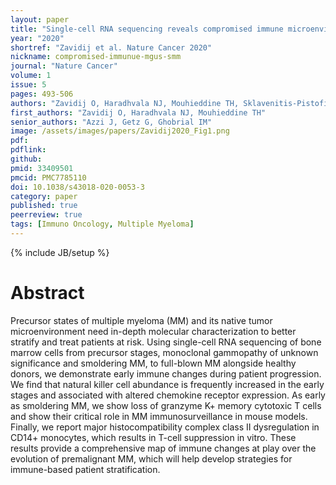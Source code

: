 ```yaml
---
layout: paper
title: "Single-cell RNA sequencing reveals compromised immune microenvironment in precursor stages of multiple myeloma"
year: "2020"
shortref: "Zavidij et al. Nature Cancer 2020"
nickname: compromised-immunue-mgus-smm
journal: "Nature Cancer"
volume: 1
issue: 5
pages: 493-506
authors: "Zavidij O, Haradhvala NJ, Mouhieddine TH, Sklavenitis-Pistofidis R, Cai S, Reidy M, Rahmat M, Flaifel A, Ferland B, Su NK, Agius MP, Park J, Manier S, Bustoros M, Huynh D, Capelletti M, Berrios B, Liu CJ, He MX, Braggio E, Fonseca R, Maruvka Y, Guerriero JL, Goldman M, van Allen E, McCarroll SA, Azzi J, Getz G, Ghobrial IM"
first_authors: "Zavidij O, Haradhvala NJ, Mouhieddine TH"
senior_authors: "Azzi J, Getz G, Ghobrial IM"
image: /assets/images/papers/Zavidij2020_Fig1.png
pdf: 
pdflink:
github:
pmid: 33409501
pmcid: PMC7785110
doi: 10.1038/s43018-020-0053-3
category: paper
published: true
peerreview: true
tags: [Immuno Oncology, Multiple Myeloma]
---
```

{% include JB/setup %}

# Abstract

Precursor states of multiple myeloma (MM) and its native tumor microenvironment need in-depth molecular characterization to better stratify and treat patients at risk. Using single-cell RNA sequencing of bone marrow cells from precursor stages, monoclonal gammopathy of unknown significance and smoldering MM, to full-blown MM alongside healthy donors, we demonstrate early immune changes during patient progression. We find that natural killer cell abundance is frequently increased in the early stages and associated with altered chemokine receptor expression. As early as smoldering MM, we show loss of granzyme K+ memory cytotoxic T cells and show their critical role in MM immunosurveillance in mouse models. Finally, we report major histocompatibility complex class II dysregulation in CD14+ monocytes, which results in T-cell suppression in vitro. These results provide a comprehensive map of immune changes at play over the evolution of premalignant MM, which will help develop strategies for immune-based patient stratification.





